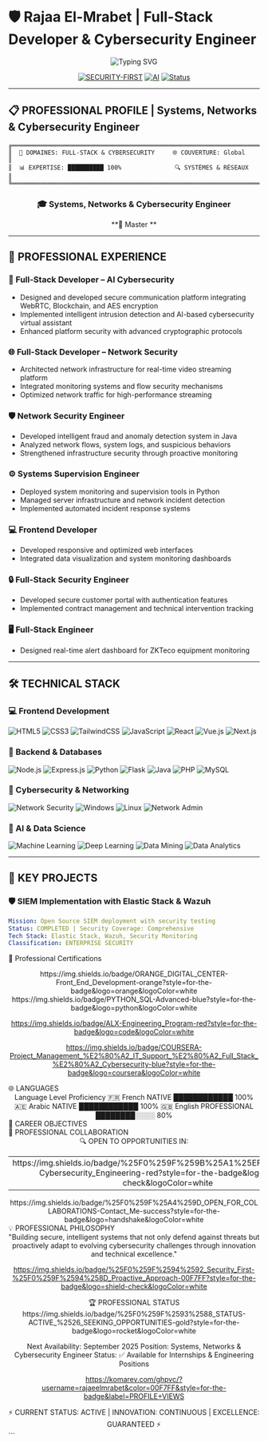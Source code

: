 # 🛡️ Rajaa El-Mrabet | Full-Stack Developer & Cybersecurity Engineer

<div align="center">

![Typing SVG](https://readme-typing-svg.herokuapp.com?font=Orbitron&size=30&duration=3000&pause=1000&color=00F7FF&center=true&vCenter=true&multiline=true&width=800&height=100&lines=Full-Stack+Developer+%26+Cybersecurity+Engineer)

[![SECURITY-FIRST](https://img.shields.io/badge/SECURITY-FIRST-red?style=for-the-badge&logo=shield&logoColor=white)](https://github.com/rajaa-01)
[![AI](https://img.shields.io/badge/AI-POWERED-blue?style=for-the-badge&logo=openai&logoColor=white)](https://github.com/rajaa-01)
[![Status](https://img.shields.io/badge/STATUS-ACTIVE-green?style=for-the-badge&logo=target&logoColor=white)](https://github.com/rajaa-01)

</div>

---

## 📋 PROFESSIONAL PROFILE | Systems, Networks & Cybersecurity Engineer

```ascii
╔═════════════════════════════════════════════════════════════════════════════════════════════╗
║  🎯 DOMAINES: FULL-STACK & CYBERSECURITY     🌐 COUVERTURE: Global                         ║
║  📊 EXPERTISE: ██████████ 100%               🔍 SYSTÈMES & RÉSEAUX                         ║
╚═════════════════════════════════════════════════════════════════════════════════════════════╝
```




<div align="center">

### 🎓 Systems, Networks & Cybersecurity Engineer
**🏫 Master ** 

</div>

---

## 💼 PROFESSIONAL EXPERIENCE

### 🔐 Full-Stack Developer – AI Cybersecurity
- Designed and developed secure communication platform integrating WebRTC, Blockchain, and AES encryption
- Implemented intelligent intrusion detection and AI-based cybersecurity virtual assistant
- Enhanced platform security with advanced cryptographic protocols

### 🌐 Full-Stack Developer – Network Security
- Architected network infrastructure for real-time video streaming platform
- Integrated monitoring systems and flow security mechanisms
- Optimized network traffic for high-performance streaming

### 🛡️ Network Security Engineer
- Developed intelligent fraud and anomaly detection system in Java
- Analyzed network flows, system logs, and suspicious behaviors
- Strengthened infrastructure security through proactive monitoring

### ⚙️ Systems Supervision Engineer
- Deployed system monitoring and supervision tools in Python
- Managed server infrastructure and network incident detection
- Implemented automated incident response systems

### 💻 Frontend Developer
- Developed responsive and optimized web interfaces
- Integrated data visualization and system monitoring dashboards

### 🔒 Full-Stack Security Engineer
- Developed secure customer portal with authentication features
- Implemented contract management and technical intervention tracking

### 🖥️ Full-Stack Engineer
- Designed real-time alert dashboard for ZKTeco equipment monitoring

---

## 🛠️ TECHNICAL STACK

### 💻 Frontend Development
![HTML5](https://img.shields.io/badge/HTML5-E34F26?style=flat-square&logo=html5&logoColor=white)
![CSS3](https://img.shields.io/badge/CSS3-1572B6?style=flat-square&logo=css3&logoColor=white)
![TailwindCSS](https://img.shields.io/badge/Tailwind_CSS-38B2AC?style=flat-square&logo=tailwind-css&logoColor=white)
![JavaScript](https://img.shields.io/badge/JavaScript-F7DF1E?style=flat-square&logo=javascript&logoColor=black)
![React](https://img.shields.io/badge/React-20232A?style=flat-square&logo=react&logoColor=61DAFB)
![Vue.js](https://img.shields.io/badge/Vue.js-4FC08D?style=flat-square&logo=vue.js&logoColor=white)
![Next.js](https://img.shields.io/badge/Next.js-000000?style=flat-square&logo=nextdotjs&logoColor=white)

### 🔧 Backend & Databases
![Node.js](https://img.shields.io/badge/Node.js-43853D?style=flat-square&logo=node.js&logoColor=white)
![Express.js](https://img.shields.io/badge/Express.js-404D59?style=flat-square&logo=express&logoColor=white)
![Python](https://img.shields.io/badge/Python-FFD43B?style=flat-square&logo=python&logoColor=blue)
![Flask](https://img.shields.io/badge/Flask-000000?style=flat-square&logo=flask&logoColor=white)
![Java](https://img.shields.io/badge/Java-ED8B00?style=flat-square&logo=java&logoColor=white)
![PHP](https://img.shields.io/badge/PHP-777BB4?style=flat-square&logo=php&logoColor=white)
![MySQL](https://img.shields.io/badge/MySQL-005C84?style=flat-square&logo=mysql&logoColor=white)

### 🔐 Cybersecurity & Networking
![Network Security](https://img.shields.io/badge/Network_Security-4B275F?style=flat-square&logo=security&logoColor=white)
![Windows](https://img.shields.io/badge/Windows-0078D6?style=flat-square&logo=windows&logoColor=white)
![Linux](https://img.shields.io/badge/Linux-FCC624?style=flat-square&logo=linux&logoColor=black)
![Network Admin](https://img.shields.io/badge/Network_Administration-4682B4?style=flat-square&logo=network&logoColor=white)

### 🤖 AI & Data Science
![Machine Learning](https://img.shields.io/badge/Machine_Learning-FF6B35?style=flat-square&logo=brain&logoColor=white)
![Deep Learning](https://img.shields.io/badge/Deep_Learning-FF6B35?style=flat-square&logo=ai&logoColor=white)
![Data Mining](https://img.shields.io/badge/Data_Mining-0077B5?style=flat-square&logo=database&logoColor=white)
![Data Analytics](https://img.shields.io/badge/Data_Analytics-0077B5?style=flat-square&logo=google-analytics&logoColor=white)

---

## 🎯 KEY PROJECTS

### 🛡️ SIEM Implementation with Elastic Stack & Wazuh
```yaml
Mission: Open Source SIEM deployment with security testing
Status: COMPLETED | Security Coverage: Comprehensive
Tech Stack: Elastic Stack, Wazuh, Security Monitoring
Classification: ENTERPRISE SECURITY
```







📄 Professional Certifications
<div align="center">
https://img.shields.io/badge/ORANGE_DIGITAL_CENTER-Front_End_Development-orange?style=for-the-badge&logo=orange&logoColor=white
https://img.shields.io/badge/PYTHON_SQL-Advanced-blue?style=for-the-badge&logo=python&logoColor=white

https://img.shields.io/badge/ALX-Engineering_Program-red?style=for-the-badge&logo=code&logoColor=white

https://img.shields.io/badge/COURSERA-Project_Management_%E2%80%A2_IT_Support_%E2%80%A2_Full_Stack_%E2%80%A2_Cybersecurity-blue?style=for-the-badge&logo=coursera&logoColor=white

</div>
🌐 LANGUAGES
<div align="center">
Language	Level	Proficiency
🇫🇷 French	NATIVE	████████████ 100%
🇦🇪 Arabic	NATIVE	████████████ 100%
🇬🇧 English	PROFESSIONAL	████████░░░░ 80%
</div>
🎯 CAREER OBJECTIVES
<div align="center">







</div>
🤝 PROFESSIONAL COLLABORATION
<div align="center">
🔍 OPEN TO OPPORTUNITIES IN:
<table> <tr> <td align="center" width="20%">
https://img.shields.io/badge/%25F0%259F%259B%25A1%25EF%25B8%258F-Cybersecurity_Engineering-red?style=for-the-badge&logo=shield-check&logoColor=white

</td> <td align="center" width="20%">
https://img.shields.io/badge/%25F0%259F%258C%2590-Network_Architecture-blue?style=for-the-badge&logo=network&logoColor=white

</td> <td align="center" width="20%">
https://img.shields.io/badge/%25F0%259F%25A4%2596-AI_Powered_Security-green?style=for-the-badge&logo=ai&logoColor=white

</td> <td align="center" width="20%">
https://img.shields.io/badge/%25F0%259F%259A%2580-Full_Stack_Development-purple?style=for-the-badge&logo=code&logoColor=white

</td> <td align="center" width="20%">
https://img.shields.io/badge/%25F0%259F%2593%258A-Data_Science_Security-orange?style=for-the-badge&logo=database&logoColor=white

</td> </tr> </table>
https://img.shields.io/badge/%25F0%259F%25A4%259D_OPEN_FOR_COLLABORATIONS-Contact_Me-success?style=for-the-badge&logo=handshake&logoColor=white

</div>
💡 PROFESSIONAL PHILOSOPHY
<div align="center">
"Building secure, intelligent systems that not only defend against threats but proactively adapt to evolving cybersecurity challenges through innovation and technical excellence."

https://img.shields.io/badge/%25F0%259F%2594%2592_Security_First-%25F0%259F%2594%258D_Proactive_Approach-00F7FF?style=for-the-badge&logo=shield-check&logoColor=white

</div>
<div align="center">
🏆 PROFESSIONAL STATUS
https://img.shields.io/badge/%25F0%259F%2593%2588_STATUS-ACTIVE_%2526_SEEKING_OPPORTUNITIES-gold?style=for-the-badge&logo=rocket&logoColor=white

Next Availability: September 2025
Position: Systems, Networks & Cybersecurity Engineer
Status: ✅ Available for Internships & Engineering Positions

https://komarev.com/ghpvc/?username=rajaeelmrabet&color=00F7FF&style=for-the-badge&label=PROFILE+VIEWS

</div>
<div align="center">
⚡ CURRENT STATUS: ACTIVE | INNOVATION: CONTINUOUS | EXCELLENCE: GUARANTEED ⚡
</div> ```








